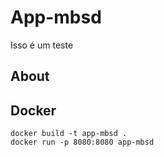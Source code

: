 # App-mbsd

Isso é um teste

## About

## Docker

```console
docker build -t app-mbsd .
docker run -p 8080:8080 app-mbsd
```
